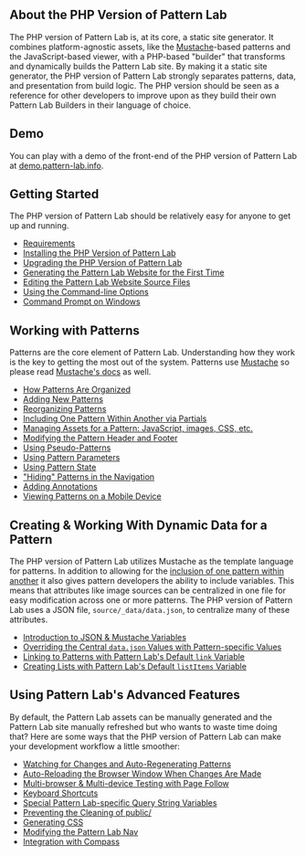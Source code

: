 ## About the PHP Version of Pattern Lab

The PHP version of Pattern Lab is, at its core, a static site generator. It combines platform-agnostic assets, like the [Mustache](http://mustache.github.io/)-based patterns and the JavaScript-based viewer, with a PHP-based "builder" that transforms and dynamically builds the Pattern Lab site. By making it a static site generator, the PHP version of Pattern Lab strongly separates patterns, data, and presentation from build logic. The PHP version should be seen as a reference for other developers to improve upon as they build their own Pattern Lab Builders in their language of choice.

## Demo

You can play with a demo of the front-end of the PHP version of Pattern Lab at [demo.pattern-lab.info](http://demo.pattern-lab.info).

## Getting Started

The PHP version of Pattern Lab should be relatively easy for anyone to get up and running. 

* [Requirements](http://pattern-lab.info/docs/requirements.html)
* [Installing the PHP Version of Pattern Lab](http://pattern-lab.info/docs/installation.html)
* [Upgrading the PHP Version of Pattern Lab](http://pattern-lab.info/docs/upgrading.html)
* [Generating the Pattern Lab Website for the First Time](http://pattern-lab.info/docs/first-run.html)
* [Editing the Pattern Lab Website Source Files](http://pattern-lab.info/docs/editing-source-files.html)
* [Using the Command-line Options](http://pattern-lab.info/docs/command-line.html)
* [Command Prompt on Windows](http://pattern-lab.info/docs/command-prompt-windows.html)

## Working with Patterns

Patterns are the core element of Pattern Lab. Understanding how they work is the key to getting the most out of the system. Patterns use [Mustache](http://mustache.github.io/) so please read [Mustache's docs](http://mustache.github.io/mustache.5.html) as well.

* [How Patterns Are Organized](http://pattern-lab.info/docs/pattern-organization.html)
* [Adding New Patterns](http://pattern-lab.info/docs/pattern-add-new.html)
* [Reorganizing Patterns](http://pattern-lab.info/docs/pattern-reorganizing.html)
* [Including One Pattern Within Another via Partials](http://pattern-lab.info/docs/pattern-including.html)
* [Managing Assets for a Pattern: JavaScript, images, CSS, etc.](http://pattern-lab.info/docs/pattern-managing-assets.html)
* [Modifying the Pattern Header and Footer](http://pattern-lab.info/docs/pattern-header-footer.html)
* [Using Pseudo-Patterns](http://pattern-lab.info/docs/pattern-pseudo-patterns.html)
* [Using Pattern Parameters](http://pattern-lab.info/docs/pattern-parameters.html)
* [Using Pattern State](http://pattern-lab.info/docs/pattern-states.html)
* ["Hiding" Patterns in the Navigation](http://pattern-lab.info/docs/pattern-hiding.html)
* [Adding Annotations](http://pattern-lab.info/docs/pattern-adding-annotations.html)
* [Viewing Patterns on a Mobile Device](http://pattern-lab.info/docs/pattern-mobile-view.html)

## Creating & Working With Dynamic Data for a Pattern

The PHP version of Pattern Lab utilizes Mustache as the template language for patterns. In addition to allowing for the [inclusion of one pattern within another](https://github.com/pattern-lab/patternlab-php/wiki/Including-One-Pattern-Within-Another) it also gives pattern developers the ability to include variables. This means that attributes like image sources can be centralized in one file for easy modification across one or more patterns. The PHP version of Pattern Lab uses a JSON file, `source/_data/data.json`, to centralize many of these attributes.

* [Introduction to JSON & Mustache Variables](http://pattern-lab.info/docs/data-json-mustache.html)
* [Overriding the Central `data.json` Values with Pattern-specific Values](http://pattern-lab.info/docs/data-pattern-specific.html)
* [Linking to Patterns with Pattern Lab's Default `link` Variable](http://pattern-lab.info/docs/data-link-variable.html)
* [Creating Lists with Pattern Lab's Default `listItems` Variable](http://pattern-lab.info/docs/data-listitems.html)

## Using Pattern Lab's Advanced Features

By default, the Pattern Lab assets can be manually generated and the Pattern Lab site manually refreshed but who wants to waste time doing that? Here are some ways that the PHP version of Pattern Lab can make your development workflow a little smoother:

* [Watching for Changes and Auto-Regenerating Patterns](http://pattern-lab.info/docs/advanced-auto-regenerate.html)
* [Auto-Reloading the Browser Window When Changes Are Made](http://pattern-lab.info/docs/advanced-reload-browser.html)
* [Multi-browser & Multi-device Testing with Page Follow](http://pattern-lab.info/docs/advanced-page-follow.html)
* [Keyboard Shortcuts](http://pattern-lab.info/docs/advanced-keyboard-shortcuts.html)
* [Special Pattern Lab-specific Query String Variables ](http://pattern-lab.info/docs/pattern-linking.html)
* [Preventing the Cleaning of public/](http://pattern-lab.info/docs/advanced-clean-public.html)
* [Generating CSS](http://pattern-lab.info/docs/advanced-generating-css.html)
* [Modifying the Pattern Lab Nav](http://pattern-lab.info/docs/advanced-pattern-lab-nav.html)
* [Integration with Compass](http://pattern-lab.info/docs/advanced-integration-with-compass.html)
